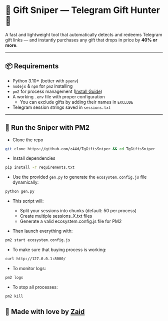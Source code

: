 # 🎯 Gift Sniper — Telegram Gift Hunter 🎁

A fast and lightweight tool that automatically detects and redeems Telegram gift links — and instantly purchases any gift that drops in price by **40% or more**.

---

## 📦 Requirements

- Python 3.10+ (better with `pyenv`)
- `nodejs` & `npm` for `pm2` installing
- `pm2` for process management ([Install Guide](https://pm2.keymetrics.io/))
- A working `.env` file with proper configuration
    - You can exclude gifts by adding their names in `EXCLUDE`
- Telegram session strings saved in `sessions.txt`

---

## 🏃 Run the Sniper with PM2
- Clone the repo
```bash
git clone https://github.com/z44d/TgGiftsSniper && cd TgGiftsSniper
```
- Install dependencies
```bash
pip install -r requirements.txt
```
- Use the provided `gen.py` to generate the `ecosystem.config.js` file dynamically:
```bash
python gen.py
```
- This script will:
    - Split your sessions into chunks (default: 50 per process)
    - Create multiple sessions_X.txt files
    - Generate a valid ecosystem.config.js file for PM2

- Then launch everything with:
```bash
pm2 start ecosystem.config.js
```
- To make sure that buying process is working:
```bash
curl http://127.0.0.1:8000/
```
- To monitor logs:
```bash
pm2 logs
```
- To stop all processes:
```bash
pm2 kill
```

## 💙 Made with love by [Zaid](https://t.me/DevZaid)